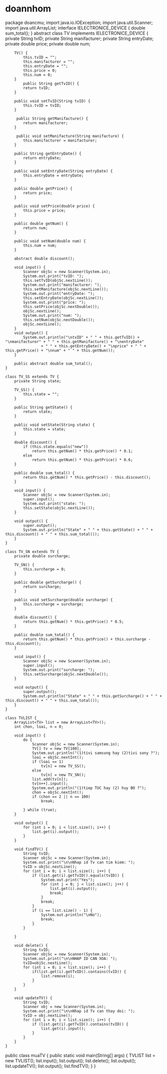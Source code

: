 # doannhom
package doancmu;
import java.io.IOException;
import java.util.Scanner;
import java.util.ArrayList;
	interface IELECTRONICE_DEVICE {
		double sum_total();
	}
	abstract class TV implements IELECTRONICE_DEVICE {
		private String tvID;
		private String manifacturer;
		private String entryDate;
		private double price;
		private double num;

		TV() {
			this.tvID = "";
			this.manifacturer = "";
			this.entryDate = "";
			this.price = 0;
			this.num = 0;
		}
	        public String getTvID() {
			return tvID;
		}

		public void setTvID(String tvID) {
			this.tvID = tvID;
		}

		 public String getManifacture() {
			return manifacturer;
		}

		 public void setManifacture(String manifacture) {
			this.manifacturer = manifacturer;
		}

		public String getEntryDate() {
			return entryDate;
		}

		public void setEntryDate(String entryDate) {
			this.entryDate = entryDate;
		}

		public double getPrice() {
			return price;
		}

		public void setPrice(double price) {
			this.price = price;
		}

		public double getNum() {
			return num;
		}

		public void setNum(double num) {
			this.num = num;
		}

		abstract double discount();

		void input() {
			Scanner objSc = new Scanner(System.in);
			System.out.print("tvID: ");
			this.setTvID(objSc.nextLine());
			System.out.print("manifacturer: ");
			this.setManifacture(objSc.nextLine());
			System.out.print("entryDate: ");
			this.setEntryDate(objSc.nextLine());
			System.out.print("price: ");
			this.setPrice(objSc.nextDouble());
			objSc.nextLine();
			System.out.print("num: ");
			this.setNum(objSc.nextDouble());
			objSc.nextLine();
		}
		void output() {
			System.out.println("\ntvID" + " " + this.getTvID() + "\nmanifacturer" + " " + this.getManifacture() + "\nentryDate"
					+ " " + this.getEntryDate() + "\nprice" + " " + this.getPrice() + "\nnum" + " " + this.getNum());
		}

		public abstract double sum_total();
	}

	class TV_SS extends TV {
		private String state;

		TV_SS() {
			this.state = "";
		}

		public String getState() {
			return state;
		}

		public void setState(String state) {
			this.state = state;
		}

		double discount() {
			if (this.state.equals("new"))
				return this.getNum() * this.getPrice() * 0.1;
			else
				return this.getNum() * this.getPrice() * 0.6;
		}

		public double sum_total() {
			return this.getNum() * this.getPrice() - this.discount();
		}

		void input() {
			Scanner objSc = new Scanner(System.in);
			super.input();
			System.out.print("state: ");
			this.setState(objSc.nextLine());
		}

		void output() {
			super.output();
			System.out.println("State" + " " + this.getState() + " " + this.discount() + " " + this.sum_total());
		}
	}

	class TV_SN extends TV {
		private double surcharge;

		TV_SN() {
			this.surcharge = 0;
		}

		public double getSurcharge() {
			return surcharge;
		}

		public void setSurcharge(double surcharge) {
			this.surcharge = surcharge;
		}

		double discount() {
			return this.getNum() * this.getPrice() * 0.5;
		}

		public double sum_total() {
			return this.getNum() * this.getPrice() + this.surcharge - this.discount();
		}

		void input() {
			Scanner objSc = new Scanner(System.in);
			super.input();
			System.out.print("surcharge: ");
			this.setSurcharge(objSc.nextDouble());
		}

		void output() {
			super.output();
			System.out.println("State" + " " + this.getSurcharge() + " " + this.discount() + " " + this.sum_total());
		}
	}

	class TVLIST {
		ArrayList<TV> list = new ArrayList<TV>();
		int chon, loai, n = 0;

		void input() {
			do {
				Scanner objSc = new Scanner(System.in);
				TV[] tv = new TV[100];
				System.out.println("(1)tivi samsung hay (2)tivi sony ?");
				loai = objSc.nextInt();
				if (loai == 1)
					tv[n] = new TV_SS();
				else
					tv[n] = new TV_SN();
				list.add(tv[n]);
				tv[n++].input();
				System.out.println("(1)tiep TUC hay (2) huy BO ?");
				chon = objSc.nextInt();
				if (chon == 2 || n == 100)
					break;

			} while (true);
		}

		void output() {
			for (int i = 0; i < list.size(); i++) {
				list.get(i).output();
			}
		}

		void findTV() {
			String tvID;
			Scanner objSc = new Scanner(System.in);
			System.out.print("\n\nNhap id Tv can tim kiem: ");
			tvID = objSc.nextLine();
			for (int i = 0; i < list.size(); i++) {
				if (list.get(i).getTvID().equals(tvID)) {
					System.out.print("Yes");
					for (int j = 0; j < list.size(); j++) {
						list.get(i).output();
						break;
					}
					break;
				}
				if (i == list.size() - 1) {
					System.out.println("\nNo");
					break;
				}
			}

		}

		void delete() {
			String tvID;
			Scanner objSc = new Scanner(System.in);
			System.out.print("\n\nNHAP ID CAN XOA: ");
			tvID=objSc.nextLine();
			for (int i = 0; i < list.size(); i++) {
				if(list.get(i).getTvID().contains(tvID)) {
					list.remove(i);
				}
			}
		}

		void updateTV() {
			String tvID;
			Scanner obj = new Scanner(System.in);
			System.out.print("\n\nNhap id Tv can thay doi: ");
			tvID = obj.nextLine();
			for (int i = 0; i < list.size(); i++) {
				if (list.get(i).getTvID().contains(tvID)) {
					list.get(i).input();
				}
			}
		}
	}

public class muaTV  {
	public static void main(String[] args) {
		TVLIST list = new TVLIST();
		list.input();
		list.output();
		list.delete();
		list.output();
		list.updateTV();
		list.output();
		list.findTV();
	}
}
